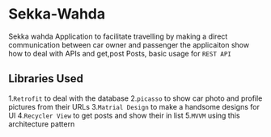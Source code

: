 # Sekka-Wahda
Sekka wahda Application to facilitate travelling by making a direct communication between car owner and passenger
the applicaiton show how to deal with APIs and get,post Posts, basic usage for `REST API`

## Libraries Used
1.`Retrofit` to deal with the database
2.`picasso` to show car photo and profile pictures from their URLs
3.`Matrial Design` to make a handsome designs for UI
4.`Recycler View` to get posts and show their in list
5.`MVVM` using this architecture pattern

